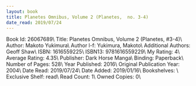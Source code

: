 ```yaml
---
layout: book
title: Planetes Omnibus, Volume 2 (Planetes,  no. 3-4)
date_read: 2019/07/24
---
```


Book Id: 26067689\ 
Title: Planetes Omnibus, Volume 2 (Planetes, #3-4)\ 
Author: Makoto Yukimura\ 
Author l-f: Yukimura, Makoto\ 
Additional Authors: Geoff Shaw\ 
ISBN: 1616559225\ 
ISBN13: 9781616559229\ 
My Rating: 4\ 
Average Rating: 4.35\ 
Publisher: Dark Horse Manga\ 
Binding: Paperback\ 
Number of Pages: 528\ 
Year Published: 2016\ 
Original Publication Year: 2004\ 
Date Read: 2019/07/24\ 
Date Added: 2019/01/16\ 
Bookshelves: \ 
Exclusive Shelf: read\ 
Read Count: 1\ 
Owned Copies: 0\ 

